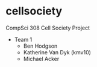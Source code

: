 # cellsociety

CompSci 308 Cell Society Project

* Team 1
    * Ben Hodgson
    * Katherine Van Dyk (kmv10)
    * Michael Acker